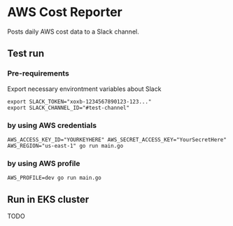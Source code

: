 # AWS Cost Reporter

Posts daily AWS cost data to a Slack channel.

## Test run

### Pre-requirements

Export necessary environtment variables about Slack

```consile
export SLACK_TOKEN="xoxb-1234567890123-123..."
export SLACK_CHANNEL_ID="#test-channel"
```

### by using AWS credentials

```console
AWS_ACCESS_KEY_ID="YOURKEYHERE" AWS_SECRET_ACCESS_KEY="YourSecretHere" AWS_REGION="us-east-1" go run main.go
```

### by using AWS profile

```console
AWS_PROFILE=dev go run main.go
```

## Run in EKS cluster

TODO

